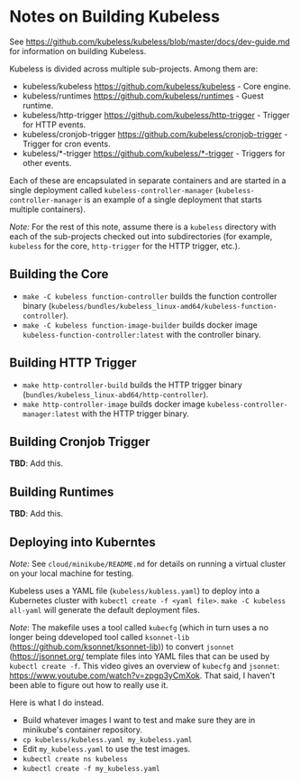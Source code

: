 # Notes on Building Kubeless

See <https://github.com/kubeless/kubeless/blob/master/docs/dev-guide.md> for information on building Kubeless.

Kubeless is divided across multiple sub-projects. Among them are:

- kubeless/kubeless <https://github.com/kubeless/kubeless> - Core engine.
- kubeless/runtimes <https://github.com/kubeless/runtimes> - Guest runtime.
- kubeless/http-trigger <https://github.com/kubeless/http-trigger> - Trigger for HTTP events.
- kubeless/cronjob-trigger <https://github.com/kubeless/cronjob-trigger> - Trigger for cron events.
- kubeless/*-trigger <https://github.com/kubeless/*-trigger> - Triggers for other events.

Each of these are encapsulated in separate containers and are started in a single deployment called `kubeless-controller-manager` (`kubeless-controller-manager` is an example of a single deployment that starts multiple containers).

*Note:* For the rest of this note, assume there is a `kubeless` directory with each of the sub-projects checked out into subdirectories (for example, `kubeless` for the core, `http-trigger` for the HTTP trigger, etc.).

## Building the Core

- `make -C kubeless function-controller` builds the function controller binary (`kubeless/bundles/kubeless_linux-amd64/kubeless-function-controller`).
- `make -C kubeless function-image-builder` builds docker image `kubeless-function-controller:latest` with the controller binary.

## Building HTTP Trigger

- `make http-controller-build` builds the HTTP trigger binary (`bundles/kubeless_linux-abd64/http-controller`).
- `make http-controller-image` builds docker image `kubeless-controller-manager:latest` with the HTTP trigger binary.

## Building Cronjob Trigger

**TBD**: Add this.

## Building Runtimes

**TBD**: Add this.

## Deploying into Kuberntes

*Note:* See `cloud/minikube/README.md` for details on running a virtual cluster on your local machine for testing.

Kubeless uses a YAML file (`kubeless/kubless.yaml`) to deploy into a Kubernetes cluster with `kubectl create -f <yaml file>`. `make -C kubeless all-yaml` will generate the default deployment files.

*Note*: The makefile uses a tool called `kubecfg` (which in turn uses a no longer being ddeveloped tool called `ksonnet-lib` (<https://github.com/ksonnet/ksonnet-lib>)) to convert `jsonnet` (<https://jsonnet.org/> template files into YAML files that can be used by `kubectl create -f`. This video gives an overview of `kubecfg` and `jsonnet`: <https://www.youtube.com/watch?v=zpgp3yCmXok>. That said, I haven't been able to figure out how to really use it.

Here is what I do instead.

- Build whatever images I want to test and make sure they are in minikube's container repository.
- `cp kubeless/kubeless.yaml my_kubeless.yaml`
- Edit `my_kubeless.yaml` to use the test images.
- `kubectl create ns kubeless`
- `kubectl create -f my_kubeless.yaml`

